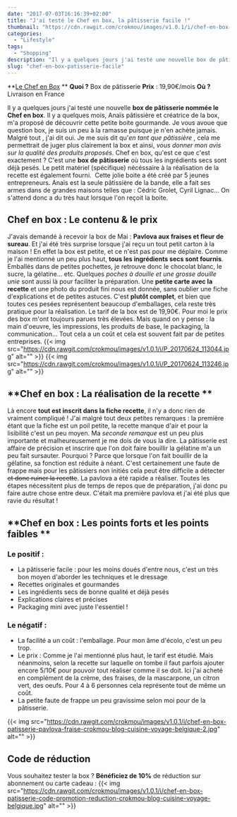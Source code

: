 ```yaml
---
date: "2017-07-03T16:16:39+02:00"
title: "J'ai testé le Chef en box, la pâtisserie facile !"
thumbnail: "https://cdn.rawgit.com/crokmou/images/v1.0.1/i/chef-en-box-patisserie-pavlova-fraise-crokmou-blog-cuisine-voyage-belgique-1.jpg"
categories:
  - "Lifestyle"
tags:
  - "Shopping"
description: "Il y a quelques jours j'ai testé une nouvelle box de pâtisserie nommée le Chef en box. Il y a quelques mois, Anaïs pâtissière et créatrice de la box..."
slug: "chef-en-box-patisserie-facile"
---
```


**[Le Chef en Box](https://lechefenbox.com) ** **Quoi ?** Box de pâtisserie **Prix** : 19,90€/mois **Où ?** Livraison en France

Il y a quelques jours j'ai testé une nouvelle **box de pâtisserie nommée le Chef en box**. Il y a quelques mois, Anaïs pâtissière et créatrice de la box, m'a proposé de découvrir cette petite boite gourmande. Je vous avoue que question box, je suis un peu à la ramasse puisque je n'en achète jamais. Malgré tout , j'ai dit oui. Je me suis dit qu'_en tant que pâtissière_ , cela me permettrait de juger plus clairement la box et ainsi, _vous donner mon avis sur la qualité des produits proposés_. Chef en box, qu'est ce que c'est exactement ? C'est une **box de pâtisserie** où tous les ingrédients secs sont déjà pesés. Le petit matériel (spécifique) nécéssaire à la réalisation de la recette est également fourni.  Cette jolie boite a été créé par 5 jeunes entrepreneurs. Anaïs est la seule pâtissière de la bande, elle a fait ses armes dans de grandes maisons telles que : Cédric Grolet, Cyril Lignac... On s'attend donc a du très haut lorsque l'on reçoit la boite.

## **Chef en box : Le contenu & le prix**

J'avais demandé à recevoir la box de Mai : **Pavlova aux fraises et fleur de sureau**. Et j'ai été très surprise lorsque j'ai reçu un tout petit carton à la maison ! En effet la box est petite, et ce n'est pas pour me déplaire. Comme je l'ai mentionné un peu plus haut, **tous les ingrédients secs sont fournis**. Emballés dans de petites pochettes, je retrouve donc le chocolat blanc, le sucre, la gélatine... etc. Quelques _poches à douille et une grosse douille unie_ sont aussi là pour faciliter la préparation. Une **petite carte avec la recette** et une photo du produit fini nous est donnée, sans oublier une fiche d'explications et de petites astuces. C'est **plutôt complet**, et bien que toutes ces pesées représentent beaucoup d'emballages, cela reste très pratique pour la réalisation. Le tarif de la box est de 19,90€. Pour moi le prix des box m'ont toujours parues très élevées. Mais quand on y pense : la main d'oeuvre, les impressions, les produits de base, le packaging, la communication... Tout cela a un coût et cela est souvent fait par de petites entreprises. {{< img src="https://cdn.rawgit.com/crokmou/images/v1.0.1/i/P_20170624_113044.jpg" alt="" >}} {{< img src="https://cdn.rawgit.com/crokmou/images/v1.0.1/i/P_20170624_113246.jpg" alt="" >}}

## **Chef en box : La réalisation de la recette **

Là encore **tout est inscrit dans la fiche recette**, il n'y a donc rien de vraiment compliqué ! J'ai malgré tout deux petites remarques : la première étant que la fiche est un poil petite, la recette manque d'air et pour la lisibilité c'est un peu moyen. Ma _seconde remarque_ est un peu plus importante et malheureusement je me dois de vous la dire. La pâtisserie est affaire de précision et inscrire que l'on doit faire bouillir la gélatine m'a un peu fait sursauter. Pourquoi ? Parce que lorsque l'on fait bouillir de la gélatine, sa fonction est réduite à néant. C'est certainement une faute de frappe mais pour les pâtissiers non initiés cela peut être difficile a détecter <del>et donc ruiner la recette</del>. La pavlova a été rapide a réaliser. Toutes les étapes nécessitent plus de temps de repos que de préparation, j'ai donc pu faire autre chose entre deux. C'était ma première pavlova et j'ai été plus que ravie du résultat !

## **Chef en box : Les points forts et les points faibles **

### Le positif :

*   La pâtisserie facile : pour les moins doués d'entre nous, c'est un très bon moyen d'aborder les techniques et le dressage
*   Recettes originales et gourmandes
*   Les ingrédients secs de bonne qualité et déjà pesés
*   Explications claires et précises
*   Packaging mini avec juste l'essentiel !

### Le négatif :

*   La facilité a un coût : l'emballage. Pour mon âme d'écolo, c'est un peu trop.
*   Le prix : Comme je l'ai mentionné plus haut, le tarif est étudié. Mais néanmoins, selon la recette sur laquelle on tombe il faut parfois ajouter encore 5/10€ pour pouvoir tout réaliser comme il se doit. Ici j'ai acheté en complément de la crème, des fraises, de la mascarpone, un citron vert, des oeufs. Pour 4 à 6 personnes cela représente tout de même un coût.
*   La petite faute de frappe un peu gravissime selon moi pour de la pâtisserie.

{{< img src="https://cdn.rawgit.com/crokmou/images/v1.0.1/i/chef-en-box-patisserie-pavlova-fraise-crokmou-blog-cuisine-voyage-belgique-2.jpg" alt="" >}}

## **Code de réduction**

Vous souhaitez tester la box ? **Bénéficiez de 10%** de réduction sur abonnement ou carte cadeau : {{< img src="https://cdn.rawgit.com/crokmou/images/v1.0.1/i/chef-en-box-patisserie-code-promotion-reduction-crokmou-blog-cuisine-voyage-belgique.jpg" alt="" >}}